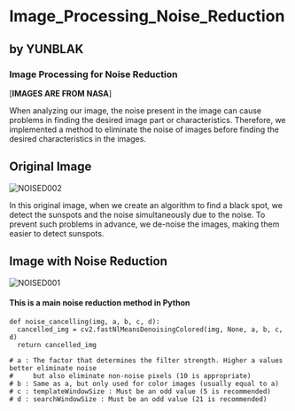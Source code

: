 # Image_Processing_Noise_Reduction
## by YUNBLAK 
### Image Processing for Noise Reduction

[**IMAGES ARE FROM NASA**]

When analyzing our image, the noise present in the image can cause problems in finding the desired image part or characteristics. Therefore, we implemented a method to eliminate the noise of images before finding the desired characteristics in the images.

## Original Image
![NOISED002](https://user-images.githubusercontent.com/87653966/127761712-1f45f792-ea9e-403e-9fca-404a0deec995.png)

In this original image, when we create an algorithm to find a black spot, we detect the sunspots and the noise simultaneously due to the noise. To prevent such problems in advance, we de-noise the images, making them easier to detect sunspots.

## Image with Noise Reduction
![NOISED001](https://user-images.githubusercontent.com/87653966/127761713-ad1a3e7b-64da-43cf-b763-baed94c5547a.png)

#### This is a main noise reduction method in Python

    def noise_cancelling(img, a, b, c, d):
      cancelled_img = cv2.fastNlMeansDenoisingColored(img, None, a, b, c, d)
      return cancelled_img
    
    # a : The factor that determines the filter strength. Higher a values better eliminate noise 
    #     but also eliminate non-noise pixels (10 is appropriate)
    # b : Same as a, but only used for color images (usually equal to a)
    # c : templateWindowSize : Must be an odd value (5 is recommended)
    # d : searchWindowSize : Must be an odd value (21 is recommended)

#### 
